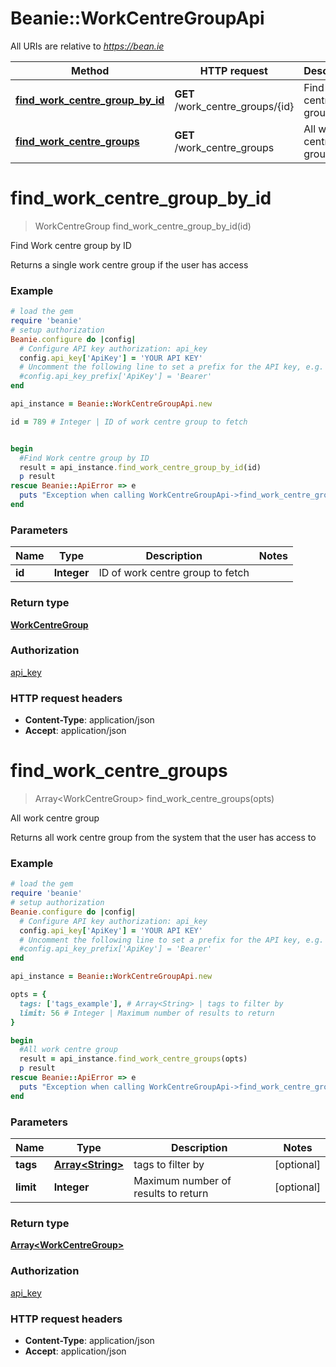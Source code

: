 # Beanie::WorkCentreGroupApi

All URIs are relative to *https://bean.ie*

Method | HTTP request | Description
------------- | ------------- | -------------
[**find_work_centre_group_by_id**](WorkCentreGroupApi.md#find_work_centre_group_by_id) | **GET** /work_centre_groups/{id} | Find Work centre group by ID
[**find_work_centre_groups**](WorkCentreGroupApi.md#find_work_centre_groups) | **GET** /work_centre_groups | All work centre group


# **find_work_centre_group_by_id**
> WorkCentreGroup find_work_centre_group_by_id(id)

Find Work centre group by ID

Returns a single work centre group if the user has access

### Example
```ruby
# load the gem
require 'beanie'
# setup authorization
Beanie.configure do |config|
  # Configure API key authorization: api_key
  config.api_key['ApiKey'] = 'YOUR API KEY'
  # Uncomment the following line to set a prefix for the API key, e.g. 'Bearer' (defaults to nil)
  #config.api_key_prefix['ApiKey'] = 'Bearer'
end

api_instance = Beanie::WorkCentreGroupApi.new

id = 789 # Integer | ID of work centre group to fetch


begin
  #Find Work centre group by ID
  result = api_instance.find_work_centre_group_by_id(id)
  p result
rescue Beanie::ApiError => e
  puts "Exception when calling WorkCentreGroupApi->find_work_centre_group_by_id: #{e}"
end
```

### Parameters

Name | Type | Description  | Notes
------------- | ------------- | ------------- | -------------
 **id** | **Integer**| ID of work centre group to fetch | 

### Return type

[**WorkCentreGroup**](WorkCentreGroup.md)

### Authorization

[api_key](../README.md#api_key)

### HTTP request headers

 - **Content-Type**: application/json
 - **Accept**: application/json



# **find_work_centre_groups**
> Array&lt;WorkCentreGroup&gt; find_work_centre_groups(opts)

All work centre group

Returns all work centre group from the system that the user has access to

### Example
```ruby
# load the gem
require 'beanie'
# setup authorization
Beanie.configure do |config|
  # Configure API key authorization: api_key
  config.api_key['ApiKey'] = 'YOUR API KEY'
  # Uncomment the following line to set a prefix for the API key, e.g. 'Bearer' (defaults to nil)
  #config.api_key_prefix['ApiKey'] = 'Bearer'
end

api_instance = Beanie::WorkCentreGroupApi.new

opts = { 
  tags: ['tags_example'], # Array<String> | tags to filter by
  limit: 56 # Integer | Maximum number of results to return
}

begin
  #All work centre group
  result = api_instance.find_work_centre_groups(opts)
  p result
rescue Beanie::ApiError => e
  puts "Exception when calling WorkCentreGroupApi->find_work_centre_groups: #{e}"
end
```

### Parameters

Name | Type | Description  | Notes
------------- | ------------- | ------------- | -------------
 **tags** | [**Array&lt;String&gt;**](String.md)| tags to filter by | [optional] 
 **limit** | **Integer**| Maximum number of results to return | [optional] 

### Return type

[**Array&lt;WorkCentreGroup&gt;**](WorkCentreGroup.md)

### Authorization

[api_key](../README.md#api_key)

### HTTP request headers

 - **Content-Type**: application/json
 - **Accept**: application/json




